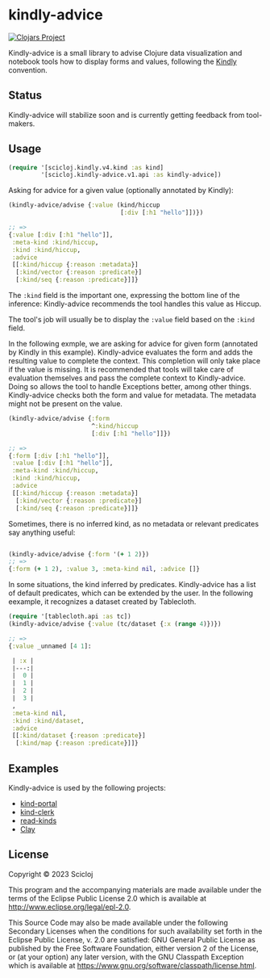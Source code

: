 # kindly-advice

[![Clojars Project](https://img.shields.io/clojars/v/org.scicloj/kindly-advice.svg)](https://clojars.org/org.scicloj/kindly-advice)

Kindly-advice is a small library to advise Clojure data visualization and notebook tools how to display forms and values, following the [Kindly](https://github.com/scicloj/kindly) convention.

## Status
Kindly-advice will stabilize soon and is currently getting feedback from tool-makers.

## Usage

```clj
(require '[scicloj.kindly.v4.kind :as kind]
         '[scicloj.kindly-advice.v1.api :as kindly-advice])
```

Asking for advice for a given value (optionally annotated by Kindly):
```clj
(kindly-advice/advise {:value (kind/hiccup
                               [:div [:h1 "hello"]])})

;; => 
{:value [:div [:h1 "hello"]],
 :meta-kind :kind/hiccup,
 :kind :kind/hiccup,
 :advice
 [[:kind/hiccup {:reason :metadata}]
  [:kind/vector {:reason :predicate}]
  [:kind/seq {:reason :predicate}]]}

```

The `:kind` field is the important one, expressing the bottom line of the inference: Kindly-advice recommends the tool handles this value as Hiccup.

The tool's job will usually be to display the `:value` field based on the `:kind` field.

In the following exmple, we are asking for advice for given form (annotated by Kindly in this example). 
Kindly-advice evaluates the form and adds the resulting value to complete the context. This completion will only take place if the value is missing. It is recommended that tools will take care of evaluation themselves and pass the complete context to Kindly-advice. Doing so allows the tool to handle Exceptions better, among other things.
Kindly-advice checks both the form and value for metadata. The metadata might not be present on the value.

```clj
(kindly-advice/advise {:form
                       ^:kind/hiccup
                       [:div [:h1 "hello"]]})

;; => 
{:form [:div [:h1 "hello"]],
 :value [:div [:h1 "hello"]],
 :meta-kind :kind/hiccup,
 :kind :kind/hiccup,
 :advice
 [[:kind/hiccup {:reason :metadata}]
  [:kind/vector {:reason :predicate}]
  [:kind/seq {:reason :predicate}]]}
```

Sometimes, there is no inferred kind, as no metadata or relevant predicates say anything useful:

```clj

(kindly-advice/advise {:form '(+ 1 2)})
;; =>
{:form (+ 1 2), :value 3, :meta-kind nil, :advice []}
```

In some situations, the kind inferred by predicates. Kindly-advice has a list of default predicates, which can be extended by the user. In the following eexample, it recognizes a dataset created by Tablecloth.

```clj
(require '[tablecloth.api :as tc])
(kindly-advice/advise {:value (tc/dataset {:x (range 4)})})

;; =>
{:value _unnamed [4 1]:

 | :x |
 |---:|
 |  0 |
 |  1 |
 |  2 |
 |  3 |
 ,
 :meta-kind nil,
 :kind :kind/dataset,
 :advice
 [[:kind/dataset {:reason :predicate}]
  [:kind/map {:reason :predicate}]]}

```

## Examples

Kindly-advice is used by the following projects:
* [kind-portal](https://github.com/scicloj/kind-portal)
* [kind-clerk](https://github.com/scicloj/kind-clerk)
* [read-kinds](https://github.com/scicloj/read-kinds)
* [Clay](https://scicloj.github.io/clay/)


## License

Copyright © 2023 Scicloj

This program and the accompanying materials are made available under the
terms of the Eclipse Public License 2.0 which is available at
http://www.eclipse.org/legal/epl-2.0.

This Source Code may also be made available under the following Secondary
Licenses when the conditions for such availability set forth in the Eclipse
Public License, v. 2.0 are satisfied: GNU General Public License as published by
the Free Software Foundation, either version 2 of the License, or (at your
option) any later version, with the GNU Classpath Exception which is available
at https://www.gnu.org/software/classpath/license.html.
